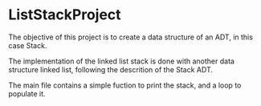 # ListStackProject

The objective of this project is to create a data structure of an ADT, in this case Stack.

The implementation of the linked list stack is done with another data structure linked list, following the descrition of the Stack ADT.

The main file contains a simple fuction to print the stack, and a loop to populate it. 
